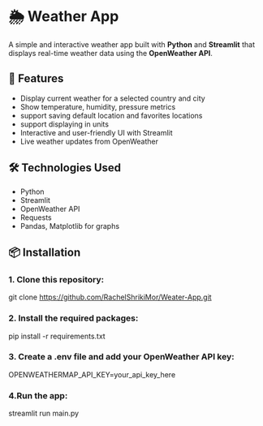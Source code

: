 # 🌦️ Weather App

A simple and interactive weather app built with **Python** and **Streamlit** that displays real-time weather data using the **OpenWeather API**.

## 🚀 Features

- Display current weather for a selected country and city
- Show temperature, humidity, pressure metrics
- support saving default location and favorites locations
- support displaying in units
- Interactive and user-friendly UI with Streamlit
- Live weather updates from OpenWeather

## 🛠️ Technologies Used

- Python
- Streamlit
- OpenWeather API
- Requests
- Pandas, Matplotlib for graphs

## 📦 Installation

### 1. Clone this repository:

git clone https://github.com/RachelShrikiMor/Weater-App.git

### 2. Install the required packages:

pip install -r requirements.txt

### 3. Create a .env file and add your OpenWeather API key:

OPENWEATHERMAP_API_KEY=your_api_key_here

### 4.Run the app:

streamlit run main.py




